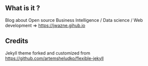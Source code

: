 ## What is it ?

Blog about Open source Business Intelligence / Data science / Web development
=> https://jwazne.gihub.io

## Credits

Jekyll theme forked and customized from https://github.com/artemsheludko/flexible-jekyll
